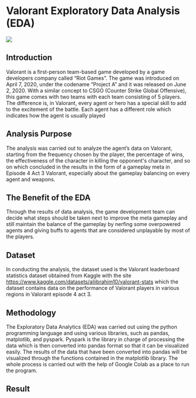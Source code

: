 # Valorant Exploratory Data Analysis (EDA)

<img src="https://images6.alphacoders.com/107/1072679.jpg" />

## Introduction
Valorant is a first-person team-based game developed by a game developers company called “Riot Games”. The game was introduced on April 7, 2020, under the codename “Project A” and it was released on June 2, 2020. With a similar concept to CSGO (Counter Strike Global Offensive), this game comes with two teams with each team consisting of 5 players. The difference is, in Valorant, every agent or hero has a special skill to add to the excitement of the battle. Each agent has a different role which indicates how the agent is usually played


## Analysis Purpose
The analysis was carried out to analyze the agent’s data on Valorant, starting from the frequency chosen by the player, the percentage of wins, the effectiveness of the character in killing the opponent's character, and so on which concluded in the results in the form of a gameplay meta in Episode 4 Act 3 Valorant, especially about the gameplay balancing on every agent and weapons.


## The Benefit of the EDA
Through the results of data analysis, the game development team can decide what steps should be taken next to improve the meta gameplay and still maintain the balance of the gameplay by nerfing some overpowered agents and giving buffs to agents that are considered unplayable by most of the players.

## Dataset
In conducting the analysis, the dataset used is the Valorant leaderboard statistics dataset obtained from Kaggle with the site https://www.kaggle.com/datasets/aliibrahim10/valorant-stats which the dataset contains data on the performance of Valorant players in various regions in Valorant episode 4 act 3.

## Methodology
The Exploratory Data Analytics (EDA) was carried out using the python programming language and using various libraries, such as pandas, matplotlib, and pyspark. Pyspark is the library in charge of processing the data which is then converted into pandas format so that it can be visualized easily. The results of the data that have been converted into pandas will be visualized through the functions contained in the matplotlib library. The whole process is carried out with the help of Google Colab as a place to run the program.

## Result
